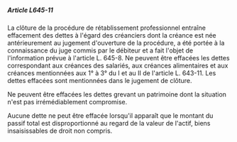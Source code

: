 ##### Article L645-11

La clôture de la procédure de rétablissement professionnel entraîne effacement des dettes à l'égard des créanciers dont la créance est née antérieurement au jugement d'ouverture de la procédure, a été portée à la connaissance du juge commis par le débiteur et a fait l'objet de l'information prévue à l'article L. 645-8. Ne peuvent être effacées les dettes correspondant aux créances des salariés, aux créances alimentaires et aux créances mentionnées aux 1° à 3° du I et au II de l'article L. 643-11. Les dettes effacées sont mentionnées dans le jugement de clôture.

Ne peuvent être effacées les dettes grevant un patrimoine dont la situation n'est pas irrémédiablement compromise.

Aucune dette ne peut être effacée lorsqu'il apparaît que le montant du passif total est disproportionné au regard de la valeur de l'actif, biens insaisissables de droit non compris.

